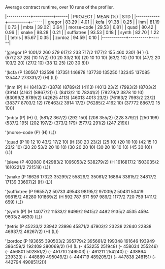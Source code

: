 Average contract runtime, over 10 runs of the profiler.

|------------+----------+------|
| PROJECT    | MEAN (%) |  STD |
|------------+----------+------|
| gregor     |    83.29 | 4.01 |
| kcfa       |    91.38 | 0.25 |
| lnm        |    81.19 | 0.73 |
| mbta       |    39.02 | 3.64 |
| morse-code |    29.53 | 6.81 |
| quad       |    80.42 | 0.96 |
| snake      |    98.28 | 0.21 |
| suffixtree |    93.53 | 0.18 |
| synth      |    82.70 | 1.22 |
| tetris     |    95.67 | 0.35 |
| zordoz     |    94.59 | 0.10 |
|------------+----------+------|

'(gregor
 (P 1001/2 260 379 617/2 233 717/2 1177/2 155 460 230)
 (H )
 (L (57/2 37 28)
    (10 17/2)
    (10 20 33/2 10)
    (20 10 10 10)
    (63/2 10)
    (10 10)
    (47/2 20 103/2 20)
    (27/2 10)
    (38 12 25)
    (20 30 8)))

'(kcfa
  (P 130567 132598 137351 146878 137730 135250 132345 137085 135447 273331/2)
  (H)
  (L))

'(lnm
  (P)
  (H (8413/2)
     (3878)
     (8789/2)
     (4113)
     (4013 23/2)
     (7993/2)
     (8703/2)
     (3914)
     (4162)
     (8867/2))
  (L (8413/2 10 78241/2)
     (78279/2 3878 10 10)
     (83099/2 8789/2)
     (42625 4113)
     (46013 4013 23/2)
     (76163/2 7993/2 23/2)
     (38377 8703/2 12)
     (76463/2 3914 17/2)
     (76285/2 4162 10)
     (37772 8867/2 15 10)))

'(mbta
  (P)
  (H)
  (L (581/2 367/2)
     (292 150)
     (208 355/2)
     (228 379/2)
     (250 199)
     (537/2 195)
     (202 197/2)
     (373/2 179)
     (577/2 291/2)
     (247 219)))

'(morse-code
  (P)
  (H)
  (L))

'(quad
  (P 10 12 10 43/2 17/2 10)
  (H (30 20 23/2)
     (25 10)
     (20 10 10)
     (42 15 10 23/2 10)
     (20 20 53/2 20 10 10)
     (30 20 20 10)
     (30 20 10 10 10)
     (45 30 10))
  (L))

'(sieve
  (P 402080 642983/2  1095053/2 538279/2)
  (H 1616817/2 1503035/2 1610221/2 721519)
  (L))

'(snake
  (P 18626 17323 35299/2 55829/2 35061/2 16864 33815/2 34817/2 17139 33697/2)
  (H)
  (L))

'(suffixtree
  (P 96557/2 50733 49543 98195/2 97009/2 50431 50419 99815/2 48280 101869/2)
  (H 592 787 671 597 989/2 1177/2 720 759 1411/2 659)
  (L))

'(synth
  (P)
  (H 14077/2 11533/2 9499/2 9415/2 4482 9135/2 4535 4594 9603/2 4630)
  (L))

'(tetris
  (P 45233/2 23942 23996 45871/2 47903/2 23238 22640 22838 46937/2 46267/2)
  (H)
  (L))

'(zordoz
  (P 193655 390503/2 395779/2 395661/2 199348 191646 193949 386459/2 192409 380069/2)
  (H)
  (L 
     (- 453255 251948)
     (- 458034 255246)
     (- 456801 502851/2)
     (- 451710 246503)
     (- 461211 254240)
     (- 438864 239323)
     (- 448889 495049/2)
     (- 444719 489205/2)
     (- 447838 248151)
     (- 442794 490851/2)))

